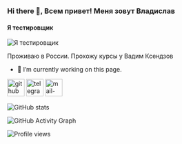 ### Hi there 👋, Всем привет! Меня зовут Владислав
#### Я тестировщик
![Я тестировщик](https://github.com/VladislavBroPiton)

Проживаю в России. Прохожу курсы у Вадим Ксендзов

- 🔭 I’m currently working on this page. 


[<img src='https://cdn.jsdelivr.net/npm/simple-icons@3.0.1/icons/github.svg' alt='github' height='40'>](https://github.com/https://github.com/VladislavBroPiton)  [<img src='https://cdn.jsdelivr.net/npm/simple-icons@3.0.1/icons/telegram.svg' alt='telegram' height='40'>](https://t.me/Bro_piton)  [<img src='https://cdn.jsdelivr.net/npm/simple-icons@3.0.1/icons/mail-dot-ru.svg' alt='mail-dot-ru' height='40'>](lfl92@mail.ru)  

![GitHub stats](https://github-readme-stats.vercel.app/api?username=https://github.com/VladislavBroPiton&show_icons=true)  

![GitHub Activity Graph](https://activity-graph.herokuapp.com/graph?username=https://github.com/VladislavBroPiton)  

![Profile views](https://gpvc.arturio.dev/https://github.com/VladislavBroPiton)  
